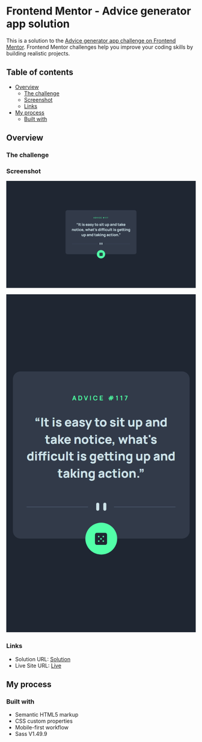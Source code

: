# Frontend Mentor - Advice generator app solution

This is a solution to the [Advice generator app challenge on Frontend Mentor](https://www.frontendmentor.io/challenges/advice-generator-app-QdUG-13db). Frontend Mentor challenges help you improve your coding skills by building realistic projects.

## Table of contents

- [Overview](#overview)
  - [The challenge](#the-challenge)
  - [Screenshot](#screenshot)
  - [Links](#links)
- [My process](#my-process)
  - [Built with](#built-with)


## Overview

### The challenge

### Screenshot

![](./assets/images/desktop.jpg)

![](./assets/images/mobile.jpg)



### Links

- Solution URL: [Solution](https://www.frontendmentor.io/solutions/advice-generator-app-sass-andand-fetch-api-OcWLWF8Dy)
- Live Site URL: [Live](https://cyruskabir.github.io/front-end-mentor/advice-generator-app)

## My process

### Built with
- Semantic HTML5 markup
- CSS custom properties
- Mobile-first workflow
- Sass V1.49.9 
